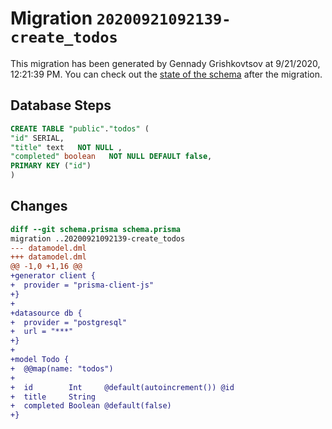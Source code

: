 # Migration `20200921092139-create_todos`

This migration has been generated by Gennady Grishkovtsov at 9/21/2020, 12:21:39 PM.
You can check out the [state of the schema](./schema.prisma) after the migration.

## Database Steps

```sql
CREATE TABLE "public"."todos" (
"id" SERIAL,
"title" text   NOT NULL ,
"completed" boolean   NOT NULL DEFAULT false,
PRIMARY KEY ("id")
)
```

## Changes

```diff
diff --git schema.prisma schema.prisma
migration ..20200921092139-create_todos
--- datamodel.dml
+++ datamodel.dml
@@ -1,0 +1,16 @@
+generator client {
+  provider = "prisma-client-js"
+}
+
+datasource db {
+  provider = "postgresql"
+  url = "***"
+}
+
+model Todo {
+  @@map(name: "todos")
+
+  id        Int     @default(autoincrement()) @id
+  title     String
+  completed Boolean @default(false)
+}
```



